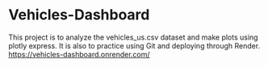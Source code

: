 # Vehicles-Dashboard
This project is to analyze the vehicles_us.csv dataset and make plots using plotly express. It is also to practice using Git and deploying through Render.
https://vehicles-dashboard.onrender.com/
